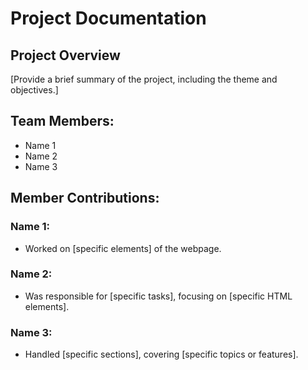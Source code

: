# Project Documentation

## Project Overview

[Provide a brief summary of the project, including the theme and objectives.]

## Team Members:

-   Name 1
-   Name 2
-   Name 3

## Member Contributions:

### Name 1:

-   Worked on [specific elements] of the webpage.

### Name 2:

-   Was responsible for [specific tasks], focusing on [specific HTML elements].

### Name 3:

-   Handled [specific sections], covering [specific topics or features]. 